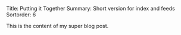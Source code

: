 Title: Putting it Together
Summary: Short version for index and feeds
Sortorder: 6

This is the content of my super blog post.
